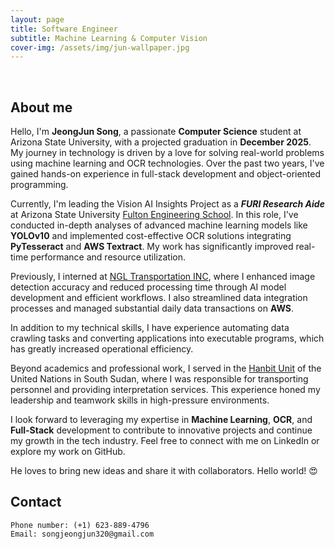 ```yaml
---
layout: page
title: Software Engineer
subtitle: Machine Learning & Computer Vision
cover-img: /assets/img/jun-wallpaper.jpg
---
```


<br/>

## About me

Hello, I'm **JeongJun Song**, a passionate **Computer Science** student at Arizona State University, with a projected graduation in **December 2025**. My journey in technology is driven by a love for solving real-world problems using machine learning and OCR technologies. Over the past two years, I've gained hands-on experience in full-stack development and object-oriented programming.

Currently, I'm leading the Vision AI Insights Project as a **_FURI Research Aide_** at Arizona State University [Fulton Engineering School](https://students.engineering.asu.edu/furi/). In this role, I've conducted in-depth analyses of advanced machine learning models like **YOLOv10** and implemented cost-effective OCR solutions integrating **PyTesseract** and **AWS Textract**. My work has significantly improved real-time performance and resource utilization.

Previously, I interned at [NGL Transportation INC](https://ngltrans.com/), where I enhanced image detection accuracy and reduced processing time through AI model development and efficient workflows. I also streamlined data integration processes and managed substantial daily data transactions on **AWS**.

In addition to my technical skills, I have experience automating data crawling tasks and converting applications into executable programs, which has greatly increased operational efficiency.

Beyond academics and professional work, I served in the [Hanbit Unit](https://www.koreaherald.com/view.php?ud=20200512000971) of the United Nations in South Sudan, where I was responsible for transporting personnel and providing interpretation services. This experience honed my leadership and teamwork skills in high-pressure environments.

I look forward to leveraging my expertise in **Machine Learning**, **OCR**, and **Full-Stack** development to contribute to innovative projects and continue my growth in the tech industry. Feel free to connect with me on LinkedIn or explore my work on GitHub.

He loves to bring new ideas and share it with collaborators. Hello world! &#128525;

## Contact

```
Phone number: (+1) 623-889-4796
Email: songjeongjun320@gmail.com
```
